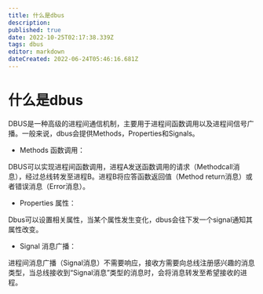 ```yaml
---
title: 什么是dbus
description: 
published: true
date: 2022-10-25T02:17:38.339Z
tags: dbus
editor: markdown
dateCreated: 2022-06-24T05:46:16.681Z
---
```


# 什么是dbus
DBUS是一种高级的进程间通信机制，主要用于进程间函数调用以及进程间信号广播。一般来说，dbus会提供Methods，Properties和Signals。

- Methods 函数调用：

DBUS可以实现进程间函数调用，进程A发送函数调用的请求（Methodcall消息），经过总线转发至进程B。进程B将应答函数返回值（Method return消息）或者错误消息（Error消息）。

- Properties 属性：

Dbus可以设置相关属性，当某个属性发生变化，dbus会往下发一个signal通知其属性改变。

- Signal 消息广播：

进程间消息广播（Signal消息）不需要响应，接收方需要向总线注册感兴趣的消息类型，当总线接收到“Signal消息”类型的消息时，会将消息转发至希望接收的进程。